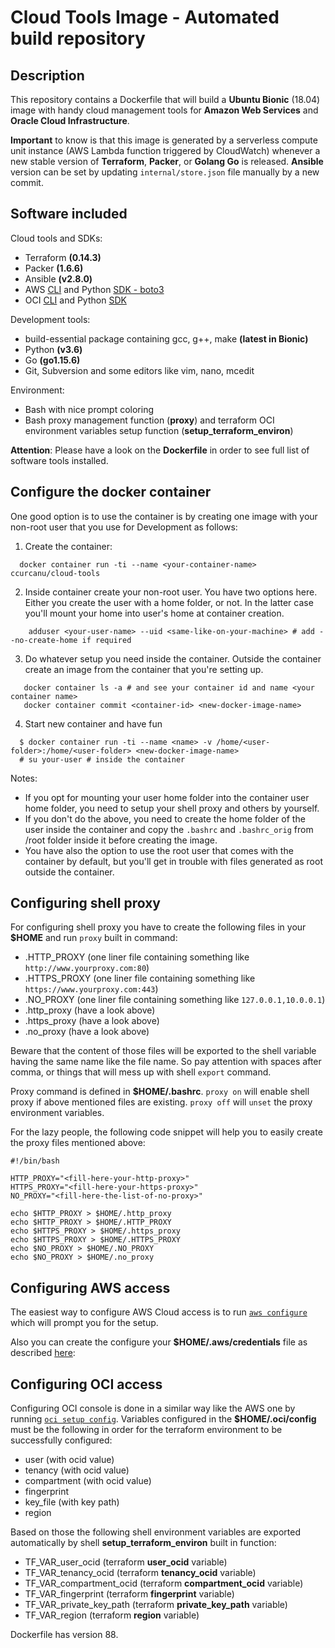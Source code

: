 # Cloud Tools Image - Automated build repository

## Description

This repository contains a Dockerfile that will build a **Ubuntu Bionic** (18.04) image with handy cloud management tools for **Amazon Web Services** and **Oracle Cloud Infrastructure**.

**Important** to know is that this image is generated by a serverless compute unit instance (AWS Lambda function triggered by CloudWatch) whenever a new stable version of **Terraform**, **Packer**, or **Golang Go** is released. **Ansible** version can be set by updating `internal/store.json` file manually by a new commit.

## Software included

Cloud tools and SDKs:
* Terraform **(0.14.3)**
* Packer **(1.6.6)**
* Ansible **(v2.8.0)**
* AWS [CLI](https://aws.amazon.com/cli/) and Python [SDK - boto3](https://boto3.amazonaws.com/v1/documentation/api/latest/index.html)
* OCI [CLI](https://docs.cloud.oracle.com/iaas/tools/oci-cli/latest/oci_cli_docs/) and Python [SDK](https://oracle-cloud-infrastructure-python-sdk.readthedocs.io/en/latest/)

Development tools:
* build-essential package containing gcc, g++, make **(latest in Bionic)**
* Python **(v3.6)**
* Go **(go1.15.6)**
* Git, Subversion and some editors like vim, nano, mcedit

Environment:
* Bash with nice prompt coloring
* Bash proxy management function (**proxy**) and terraform OCI environment variables setup function (**setup_terraform_environ**)

**Attention**: Please have a look on the **Dockerfile** in order to see full list of software tools installed.

## Configure the docker container

One good option is to use the container is by creating one image with your non-root user
that you use for Development as follows:

1. Create the container:
```
  docker container run -ti --name <your-container-name> ccurcanu/cloud-tools
```

2. Inside container create your non-root user. You have two options here. Either you create the user with a home folder, or not. In the latter case you'll mount your home into user's home  at container creation.

```
    adduser <your-user-name> --uid <same-like-on-your-machine> # add --no-create-home if required
```

3. Do whatever setup you need inside the container. Outside the container create an image from the container that you're setting up.

```
   docker container ls -a # and see your container id and name <your container name>
   docker container commit <container-id> <new-docker-image-name>
```

4. Start new container and have fun

```
  $ docker container run -ti --name <name> -v /home/<user-folder>:/home/<user-folder> <new-docker-image-name>
  # su your-user # inside the container
```

Notes:

* If you opt for mounting your user home folder into the container user home folder, you need to setup your shell proxy and others by yourself.
* If you don't do the above, you need to create the home folder of the user inside the container and copy the ```.bashrc``` and ```.bashrc_orig``` from /root folder inside it before creating the image.
* You have also the option to use the root user that comes with the container by default, but you'll get in trouble with files generated as root outside the container.


## Configuring shell proxy
For configuring shell proxy you have to create the following files in your **$HOME** and run `proxy` built in command:
* .HTTP_PROXY (one liner file containing something like `http://www.yourproxy.com:80`)
* .HTTPS_PROXY (one liner file containing something like `https://www.yourproxy.com:443`)
* .NO_PROXY  (one liner file containing something like `127.0.0.1,10.0.0.1`)
* .http_proxy (have a look above)
* .https_proxy (have a look above)
* .no_proxy (have a look above)

Beware that the content of those files will be exported to the shell variable having the same name like the file name. So pay attention with spaces after comma, or things that will mess up with shell `export` command.

Proxy command is defined in **$HOME/.bashrc**. `proxy on` will enable shell proxy if above mentioned files are existing. `proxy off` will `unset` the proxy environment variables.

For the lazy people, the following code snippet will help you to easily create the proxy files mentioned above:

```
#!/bin/bash

HTTP_PROXY="<fill-here-your-http-proxy>"
HTTPS_PROXY="<fill-here-your-https-proxy>"
NO_PROXY="<fill-here-the-list-of-no-proxy>"

echo $HTTP_PROXY > $HOME/.http_proxy
echo $HTTP_PROXY > $HOME/.HTTP_PROXY
echo $HTTPS_PROXY > $HOME/.https_proxy
echo $HTTPS_PROXY > $HOME/.HTTPS_PROXY
echo $NO_PROXY > $HOME/.NO_PROXY
echo $NO_PROXY > $HOME/.no_proxy

```

## Configuring AWS access

The easiest way to configure AWS Cloud access is to run [`aws configure`](https://docs.aws.amazon.com/cli/latest/userguide/cli-chap-getting-started.html#cli-quick-configuration) which will prompt you for the setup.

Also you can create the configure your **$HOME/.aws/credentials** file as described [here](https://docs.aws.amazon.com/cli/latest/userguide/cli-config-files.html):

## Configuring OCI access

Configuring OCI console is done in a similar way like the AWS one by running [`oci setup config`](https://docs.cloud.oracle.com/iaas/Content/API/SDKDocs/cliinstall.htm). Variables configured in the **$HOME/.oci/config** must be the following in order for the terraform environment to be successfully configured:
* user (with ocid value)
* tenancy (with ocid value)
* compartment (with ocid value)
* fingerprint
* key_file (with key path)
* region

Based on those the following shell environment variables are exported automatically by shell **setup_terraform_environ** built in function:
* TF_VAR_user_ocid (terraform **user_ocid** variable)
* TF_VAR_tenancy_ocid (terraform **tenancy_ocid** variable)
* TF_VAR_compartment_ocid (terraform **compartment_ocid** variable)
* TF_VAR_fingerprint (terraform **fingerprint** variable)
* TF_VAR_private_key_path (terraform **private_key_path** variable)
* TF_VAR_region (terraform **region** variable)

Dockerfile has version 88.
